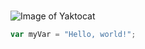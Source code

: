# 
![Image of Yaktocat](https://octodex.github.com/images/yaktocat.png)

``` javascript
var myVar = "Hello, world!";
```



